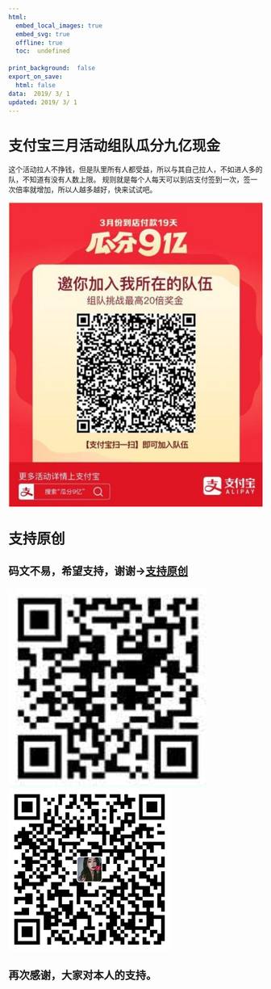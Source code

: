 ```yaml
---
html:
  embed_local_images: true
  embed_svg: true
  offline: true
  toc:  undefined

print_background:  false
export_on_save:
  html: false
data:  2019/ 3/ 1
updated: 2019/ 3/ 1
---
```


# 支付宝三月活动组队瓜分九亿现金

这个活动拉人不挣钱，但是队里所有人都受益，所以与其自己拉人，不如进人多的队，不知道有没有人数上限。
规则就是每个人每天可以到店支付签到一次，签一次倍率就增加，所以人越多越好，快来试试吧。

![扫码进队](https://github.com/923132714/my_picture/blob/master/blog/Other/share/%E7%A6%8F%E5%88%A9/%E6%94%AF%E4%BB%98%E5%AE%9D%E7%BB%84%E9%98%9F.jpg?raw=true "扫码进队")


# 支持原创
## 码文不易，希望支持，谢谢->**[支持原创](http://blog.csdn.net/qq923132714/article/details/79399145)**
![微信支付](https://raw.githubusercontent.com/923132714/my_picture/master/blog/support/weixin.png)![微信支付](https://raw.githubusercontent.com/923132714/my_picture/master/blog/support/支付宝.png)
## 再次感谢，大家对本人的支持。
